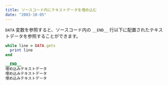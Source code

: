 ```yaml
---
title: ソースコード内にテキストデータを埋め込む
date: "2003-10-05"
---
```


`DATA` 変数を参照すると、ソースコード内の `__END__` 行以下に配置されたテキストデータを参照することができます。

```ruby
while line = DATA.gets
  print line
end

__END__
埋め込みテキストデータ
埋め込みテキストデータ
埋め込みテキストデータ
```

